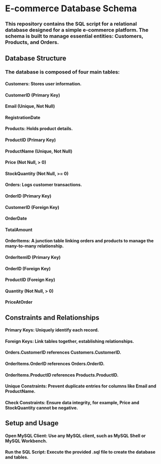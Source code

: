 # E-commerce Database Schema

### This repository contains the SQL script for a relational database designed for a simple e-commerce platform. The schema is built to manage essential entities: Customers, Products, and Orders.

## Database Structure

### The database is composed of four main tables:

#### Customers: Stores user information.

#### CustomerID (Primary Key)

#### Email (Unique, Not Null)

#### RegistrationDate

#### Products: Holds product details.

#### ProductID (Primary Key)

#### ProductName (Unique, Not Null)

#### Price (Not Null, > 0)

#### StockQuantity (Not Null, >= 0)

#### Orders: Logs customer transactions.

#### OrderID (Primary Key)

#### CustomerID (Foreign Key)

#### OrderDate

#### TotalAmount

#### OrderItems: A junction table linking orders and products to manage the many-to-many relationship.

#### OrderItemID (Primary Key)

#### OrderID (Foreign Key)

#### ProductID (Foreign Key)

#### Quantity (Not Null, > 0)

#### PriceAtOrder

## Constraints and Relationships

#### Primary Keys: Uniquely identify each record.

#### Foreign Keys: Link tables together, establishing relationships.

#### Orders.CustomerID references Customers.CustomerID.

#### OrderItems.OrderID references Orders.OrderID.

#### OrderItems.ProductID references Products.ProductID.

#### Unique Constraints: Prevent duplicate entries for columns like Email and ProductName.

#### Check Constraints: Ensure data integrity, for example, Price and StockQuantity cannot be negative.

## Setup and Usage

#### Open MySQL Client: Use any MySQL client, such as MySQL Shell or MySQL Workbench.

#### Run the SQL Script: Execute the provided .sql file to create the database and tables.
